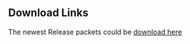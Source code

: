 ## Download Links

The newest Release packets could be [download here](https://github.com/EyecloudAi/openncc/releases)  

